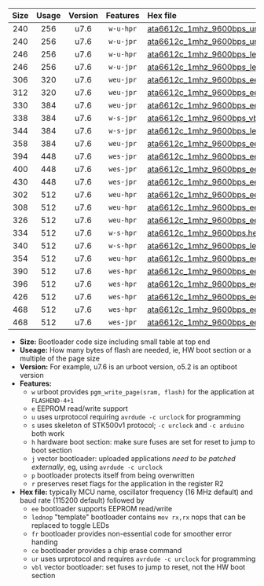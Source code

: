 |Size|Usage|Version|Features|Hex file|
|:-:|:-:|:-:|:-:|:--|
|240|256|u7.6|`w-u-hpr`|[ata6612c_1mhz_9600bps_ur.hex](https://raw.githubusercontent.com/stefanrueger/urboot/main/ata6612c_1mhz_9600bps_ur.hex)|
|240|256|u7.6|`w-u-jpr`|[ata6612c_1mhz_9600bps_ur_vbl.hex](https://raw.githubusercontent.com/stefanrueger/urboot/main/ata6612c_1mhz_9600bps_ur_vbl.hex)|
|246|256|u7.6|`w-u-hpr`|[ata6612c_1mhz_9600bps_lednop_ur.hex](https://raw.githubusercontent.com/stefanrueger/urboot/main/ata6612c_1mhz_9600bps_lednop_ur.hex)|
|246|256|u7.6|`w-u-jpr`|[ata6612c_1mhz_9600bps_lednop_ur_vbl.hex](https://raw.githubusercontent.com/stefanrueger/urboot/main/ata6612c_1mhz_9600bps_lednop_ur_vbl.hex)|
|306|320|u7.6|`weu-jpr`|[ata6612c_1mhz_9600bps_ee_ur_vbl.hex](https://raw.githubusercontent.com/stefanrueger/urboot/main/ata6612c_1mhz_9600bps_ee_ur_vbl.hex)|
|312|320|u7.6|`weu-jpr`|[ata6612c_1mhz_9600bps_ee_lednop_ur_vbl.hex](https://raw.githubusercontent.com/stefanrueger/urboot/main/ata6612c_1mhz_9600bps_ee_lednop_ur_vbl.hex)|
|330|384|u7.6|`weu-jpr`|[ata6612c_1mhz_9600bps_ee_lednop_fr_ur_vbl.hex](https://raw.githubusercontent.com/stefanrueger/urboot/main/ata6612c_1mhz_9600bps_ee_lednop_fr_ur_vbl.hex)|
|338|384|u7.6|`w-s-jpr`|[ata6612c_1mhz_9600bps_vbl.hex](https://raw.githubusercontent.com/stefanrueger/urboot/main/ata6612c_1mhz_9600bps_vbl.hex)|
|344|384|u7.6|`w-s-jpr`|[ata6612c_1mhz_9600bps_lednop_vbl.hex](https://raw.githubusercontent.com/stefanrueger/urboot/main/ata6612c_1mhz_9600bps_lednop_vbl.hex)|
|358|384|u7.6|`weu-jpr`|[ata6612c_1mhz_9600bps_ee_lednop_fr_ce_ur_vbl.hex](https://raw.githubusercontent.com/stefanrueger/urboot/main/ata6612c_1mhz_9600bps_ee_lednop_fr_ce_ur_vbl.hex)|
|394|448|u7.6|`wes-jpr`|[ata6612c_1mhz_9600bps_ee_vbl.hex](https://raw.githubusercontent.com/stefanrueger/urboot/main/ata6612c_1mhz_9600bps_ee_vbl.hex)|
|400|448|u7.6|`wes-jpr`|[ata6612c_1mhz_9600bps_ee_lednop_vbl.hex](https://raw.githubusercontent.com/stefanrueger/urboot/main/ata6612c_1mhz_9600bps_ee_lednop_vbl.hex)|
|430|448|u7.6|`wes-jpr`|[ata6612c_1mhz_9600bps_ee_lednop_fr_vbl.hex](https://raw.githubusercontent.com/stefanrueger/urboot/main/ata6612c_1mhz_9600bps_ee_lednop_fr_vbl.hex)|
|302|512|u7.6|`weu-hpr`|[ata6612c_1mhz_9600bps_ee_ur.hex](https://raw.githubusercontent.com/stefanrueger/urboot/main/ata6612c_1mhz_9600bps_ee_ur.hex)|
|308|512|u7.6|`weu-hpr`|[ata6612c_1mhz_9600bps_ee_lednop_ur.hex](https://raw.githubusercontent.com/stefanrueger/urboot/main/ata6612c_1mhz_9600bps_ee_lednop_ur.hex)|
|326|512|u7.6|`weu-hpr`|[ata6612c_1mhz_9600bps_ee_lednop_fr_ur.hex](https://raw.githubusercontent.com/stefanrueger/urboot/main/ata6612c_1mhz_9600bps_ee_lednop_fr_ur.hex)|
|334|512|u7.6|`w-s-hpr`|[ata6612c_1mhz_9600bps.hex](https://raw.githubusercontent.com/stefanrueger/urboot/main/ata6612c_1mhz_9600bps.hex)|
|340|512|u7.6|`w-s-hpr`|[ata6612c_1mhz_9600bps_lednop.hex](https://raw.githubusercontent.com/stefanrueger/urboot/main/ata6612c_1mhz_9600bps_lednop.hex)|
|354|512|u7.6|`weu-hpr`|[ata6612c_1mhz_9600bps_ee_lednop_fr_ce_ur.hex](https://raw.githubusercontent.com/stefanrueger/urboot/main/ata6612c_1mhz_9600bps_ee_lednop_fr_ce_ur.hex)|
|390|512|u7.6|`wes-hpr`|[ata6612c_1mhz_9600bps_ee.hex](https://raw.githubusercontent.com/stefanrueger/urboot/main/ata6612c_1mhz_9600bps_ee.hex)|
|396|512|u7.6|`wes-hpr`|[ata6612c_1mhz_9600bps_ee_lednop.hex](https://raw.githubusercontent.com/stefanrueger/urboot/main/ata6612c_1mhz_9600bps_ee_lednop.hex)|
|426|512|u7.6|`wes-hpr`|[ata6612c_1mhz_9600bps_ee_lednop_fr.hex](https://raw.githubusercontent.com/stefanrueger/urboot/main/ata6612c_1mhz_9600bps_ee_lednop_fr.hex)|
|468|512|u7.6|`wes-hpr`|[ata6612c_1mhz_9600bps_ee_lednop_fr_ce.hex](https://raw.githubusercontent.com/stefanrueger/urboot/main/ata6612c_1mhz_9600bps_ee_lednop_fr_ce.hex)|
|468|512|u7.6|`wes-jpr`|[ata6612c_1mhz_9600bps_ee_lednop_fr_ce_vbl.hex](https://raw.githubusercontent.com/stefanrueger/urboot/main/ata6612c_1mhz_9600bps_ee_lednop_fr_ce_vbl.hex)|

- **Size:** Bootloader code size including small table at top end
- **Useage:** How many bytes of flash are needed, ie, HW boot section or a multiple of the page size
- **Version:** For example, u7.6 is an urboot version, o5.2 is an optiboot version
- **Features:**
  + `w` urboot provides `pgm_write_page(sram, flash)` for the application at `FLASHEND-4+1`
  + `e` EEPROM read/write support
  + `u` uses urprotocol requiring `avrdude -c urclock` for programming
  + `s` uses skeleton of STK500v1 protocol; `-c urclock` and `-c arduino` both work
  + `h` hardware boot section: make sure fuses are set for reset to jump to boot section
  + `j` vector bootloader: uploaded applications *need to be patched externally*, eg, using `avrdude -c urclock`
  + `p` bootloader protects itself from being overwritten
  + `r` preserves reset flags for the application in the register R2
- **Hex file:** typically MCU name, oscillator frequency (16 MHz default) and baud rate (115200 default) followed by
  + `ee` bootloader supports EEPROM read/write
  + `lednop` "template" bootloader contains `mov rx,rx` nops that can be replaced to toggle LEDs
  + `fr` bootloader provides non-essential code for smoother error handing
  + `ce` bootloader provides a chip erase command
  + `ur` uses urprotocol and requires `avrdude -c urclock` for programming
  + `vbl` vector bootloader: set fuses to jump to reset, not the HW boot section
